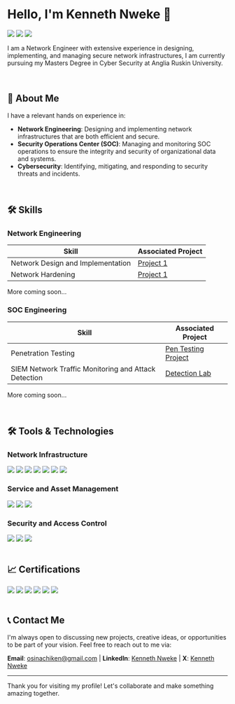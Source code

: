# Hello, I'm Kenneth Nweke 👋

<a href="https://www.linkedin.com/in/kenneth-nweke-4a9456185/"><img src="https://img.shields.io/badge/-LinkedIn-0072b1?&style=for-the-badge&logo=linkedin&logoColor=white" /></a>
<a href="https://www.credly.com/users/kenneth-nweke"><img src="https://img.shields.io/badge/-Credly-FF6F00?&style=for-the-badge&logo=credly&logoColor=white" /></a>
<a href="https://www.x.com/Kenneth80923528"><img src="https://img.shields.io/badge/-X-000000?&style=for-the-badge&logo=x&logoColor=white" /></a>

I am a Network Engineer with extensive experience in designing, implementing, and managing secure network infrastructures, I am currently pursuing my Masters Degree in Cyber Security at Anglia Ruskin University. 

<br>

## 🚀 About Me

I have a relevant hands on experience in:
- **Network Engineering**: Designing and implementing network infrastructures that are both efficient and secure.
- **Security Operations Center (SOC)**: Managing and monitoring SOC operations to ensure the integrity and security of organizational data and systems.
- **Cybersecurity**: Identifying, mitigating, and responding to security threats and incidents.

<br>

## 🛠 Skills


### Network Engineering

| Skill                                         | Associated Project         |
|-----------------------------------------------|----------------------------|
| Network Design and Implementation | <a href="https://github.com/KennethNweke/Hotel-System-Network-Design/blob/main/README.md">Project 1</a>|
| Network Hardening  | <a href="https://github.com/KennethNweke/NetworkHardening">Project 1</a>|
More coming soon...

### SOC Engineering

| Skill                                         | Associated Project         |
|-----------------------------------------------|----------------------------|
| Penetration Testing          | <a href="https://github.com/KennethNweke/PenTesting">Pen Testing Project</a>|
| SIEM Network Traffic Monitoring and Attack Detection | <a href="">Detection Lab</a>|
More coming soon...


<br>


## 🛠 Tools & Technologies

### Network Infrastructure
<div>
    <img src="https://img.shields.io/badge/-Cisco-1A1A1A?style=for-the-badge&logo=cisco&logoColor=white" />
    <img src="https://img.shields.io/badge/-FortiGate-EE3124?style=for-the-badge&logo=Fortinet&logoColor=white" />
    <img src="https://img.shields.io/badge/-Wireshark-1679A7?&style=for-the-badge&logo=Wireshark&logoColor=white" />
    <img src="https://img.shields.io/badge/-AWS-232F3E?style=for-the-badge&logo=amazon&logoColor=white" />
    <img src="https://img.shields.io/badge/-Microsoft%20365-0078D4?style=for-the-badge&logo=microsoft&logoColor=white" />
    <img src="https://img.shields.io/badge/-Google%20Workspace-4285F4?style=for-the-badge&logo=google&logoColor=white" />
    <img src="https://img.shields.io/badge/-VMware%20ESXi-607078?style=for-the-badge&logo=vmware&logoColor=white" />
</div>

### Service and Asset Management
<div>
    <img src="https://img.shields.io/badge/-GLPI-2C5BB4?style=for-the-badge&logo=glpi&logoColor=white" />
    <img src="https://img.shields.io/badge/-Zendesk-03363D?style=for-the-badge&logo=zendesk&logoColor=white" />
    <img src="https://img.shields.io/badge/-Freshdesk-78B657?style=for-the-badge&logo=freshdesk&logoColor=white" />
</div>

### Security and Access Control
<div>
    <img src="https://img.shields.io/badge/-Hikvision-FF3300?style=for-the-badge&logo=hikvision&logoColor=white" />
    <img src="https://img.shields.io/badge/-ACTi-FF4500?style=for-the-badge&logo=acti&logoColor=white" />
    <img src="https://img.shields.io/badge/-ZKTeco-2DB92D?style=for-the-badge&logo=zkteco&logoColor=white" />
</a>


</div>

<br>

## 📈 Certifications 

<div>
<img src="https://img.shields.io/badge/-CCNA-1A1A1A?&style=for-the-badge&logo=cisco&logoColor=white" />
<img src="https://img.shields.io/badge/-Security%2B-FF0000?&style=for-the-badge&logo=CompTIA&logoColor=white" />
<img src="https://img.shields.io/badge/-AWS%20CLF-232F3E?&style=for-the-badge&logo=amazon&logoColor=white" />
<img src="https://img.shields.io/badge/-MS%20AZ%20900-0078D4?&style=for-the-badge&logo=microsoft&logoColor=white" />
<img src="https://img.shields.io/badge/-ISC2%20CC-006400?&style=for-the-badge&logo=ISC2&logoColor=white" />
<a href="https://www.credly.com/users/kenneth-nweke"><img src="https://img.shields.io/badge/-Credly-FF6F00?&style=for-the-badge&logo=cedly&logoColor=white" /></a>
</div>

<br>

## 📞 Contact Me

I'm always open to discussing new projects, creative ideas, or opportunities to be part of your vision. Feel free to reach out to me via:

**Email**: [osinachiken@gmail.com](mailto:osinachiken@gmail.com) | **LinkedIn**: [Kenneth Nweke](https://www.linkedin.com/in/kenneth-nweke-4a9456185/) | **X**: [Kenneth Nweke](https://www.linkedin.com/in/yourprofile)

---

Thank you for visiting my profile! Let's collaborate and make something amazing together.
